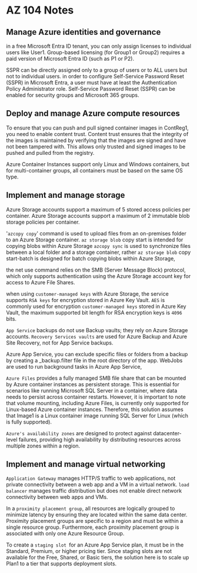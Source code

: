 # AZ 104 Notes 

## Manage Azure identities and governance

in a free Microsoft Entra ID tenant, you can only assign licenses to individual users like User1. Group-based licensing (for Group1 or Group2) requires a paid version of Microsoft Entra ID (such as P1 or P2).

SSPR can be directly assigned only to a group of users or to ALL users but not to individual users. 
    in order to configure Self-Service Password Reset (SSPR) in Microsoft Entra, a user must have at least the Authentication Policy Administrator role.
    Self-Service Password Reset (SSPR) can be enabled for security groups and Microsoft 365 groups.

## Deploy and manage Azure compute resources

To ensure that you can push and pull signed container images in ContReg1, you need to enable content trust. Content trust ensures that the integrity of the images is maintained by verifying that the images are signed and have not been tampered with. This allows only trusted and signed images to be pushed and pulled from the registry.

Azure Container Instances support only Linux and Windows containers, but for multi-container groups, all containers must be based on the same OS type. 

## Implement and manage storage

Azure Storage accounts support a maximum of 5 stored access policies per container.
Azure Storage accounts support a maximum of 2 immutable blob storage policies per container.

'`azcopy copy`' command is used to upload files from an on-premises folder to an Azure Storage container. 
`az storage blob` copy start is intended for copying blobs within Azure Storage
`azcopy sync` is used to synchronize files between a local folder and a storage container, rather
`az storage blob` copy start-batch is designed for batch copying blobs within Azure Storage,

the net use command relies on the SMB (Server Message Block) protocol, which only supports authentication using the Azure Storage account key for access to Azure File Shares.

when using `customer-managed keys` with Azure Storage, the service supports `RSA keys` for encryption stored in Azure Key Vault.
`AES` is commonly used for encryption
`customer-managed keys` stored in Azure Key Vault, the maximum supported bit length for RSA encryption keys is `4096` bits.

`App Service` backups do not use Backup vaults; they rely on Azure Storage accounts.
`Recovery Services vaults` are used for Azure Backup and Azure Site Recovery, not for App Service backups.

Azure App Service, you can exclude specific files or folders from a backup by creating a _backup.filter file in the root directory of the app.
WebJobs are used to run background tasks in Azure App Service,

`Azure Files` provides a fully managed SMB file share that can be mounted by Azure container instances as persistent storage. This is essential for scenarios like running Microsoft SQL Server in a container, where data needs to persist across container restarts. However, it is important to note that volume mounting, including Azure Files, is currently only supported for Linux-based Azure container instances. Therefore, this solution assumes that Image1 is a Linux container image running SQL Server for Linux (which is fully supported).

`Azure's availability zones` are designed to protect against datacenter-level failures, providing high availability by distributing resources across multiple zones within a region.


## Implement and manage virtual networking

`Application Gateway` manages HTTP/S traffic to web applications, not private connectivity between a web app and a VM in a virtual network.
`load balancer` manages traffic distribution but does not enable direct network connectivity between web apps and VMs.

In a `proximity placement group`, all resources are logically grouped to minimize latency by ensuring they are located within the same data center. Proximity placement groups are specific to a region and must be within a single resource group. Furthermore, each proximity placement group is associated with only one Azure Resource Group.

To create a `staging slot `for an Azure App Service plan, it must be in the Standard, Premium, or higher pricing tier. Since staging slots are not available for the Free, Shared, or Basic tiers, the solution here is to scale up Plan1 to a tier that supports deployment slots.


